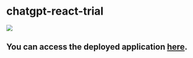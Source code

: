 # chatgpt-react-trial


![](?raw=true)

## You can access the deployed application [here](https://viktor-dimitrov.github.io/chatgpt-react-trial).